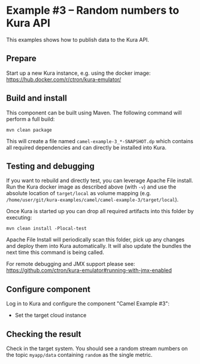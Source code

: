 # Example #3 – Random numbers to Kura API

This examples shows how to publish data to the Kura API.

## Prepare

Start up a new Kura instance, e.g. using the docker image: https://hub.docker.com/r/ctron/kura-emulator/ 

## Build and install

This component can be built using Maven. The following command will perform a full build:

    mvn clean package

This will create a file named `camel-example-3_*-SNAPSHOT.dp` which contains all required dependencies
and can directly be installed into Kura.

## Testing and debugging

If you want to rebuild and directly test, you can leverage Apache File install. Run the Kura docker image
as described above (with `-v`) and use the absolute location of `target/local` as volume mapping
(e.g. `/home/user/git/kura-examples/camel/camel-example-3/target/local`).

Once Kura is started up you can drop all required artifacts into this folder by executing:

    mvn clean install -Plocal-test

Apache File Install will periodically scan this folder, pick up any changes and deploy them into Kura
automatically. It will also update the bundles the next time this command is being called.

For remote debugging and JMX support please see: https://github.com/ctron/kura-emulator#running-with-jmx-enabled

## Configure component

Log in to Kura and configure the component "Camel Example #3":

* Set the target cloud instance

## Checking the result

Check in the target system. You should see a random stream numbers on the topic `myapp/data`
containing `random` as the single metric.
